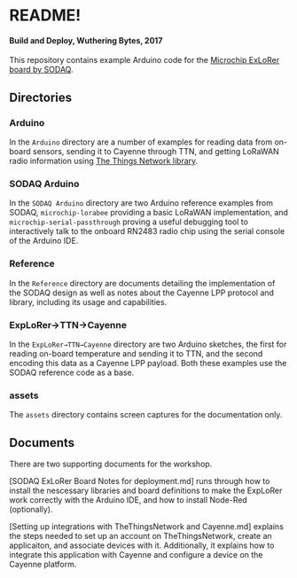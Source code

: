 # README!

#### Build and Deploy, Wuthering Bytes, 2017

This repository contains example Arduino code for the [Microchip ExLoRer board by SODAQ](http://support.sodaq.com/sodaq-one/explorer/).

## Directories

### Arduino 

In the `Arduino` directory are a number of examples for reading data from on-board sensors, sending it to Cayenne through TTN, and getting LoRaWAN radio information using [The Things Network library](https://github.com/TheThingsNetwork/arduino-device-lib).

### SODAQ Arduino

In the `SODAQ Arduino` directory are two Arduino reference examples from SODAQ, `microchip-lorabee` providing a basic LoRaWAN implementation, and `microchip-serial-passthrough` proving a useful debugging tool to interactively talk to the onboard RN2483 radio chip using the serial console of the Arduino IDE.

### Reference

In the `Reference` directory are documents detailing the implementation of the SODAQ design as well as notes about the Cayenne LPP protocol and library, including its usage and capabilities.

### ExpLoRer→TTN→Cayenne

In the `ExpLoRer→TTN→Cayenne` directory are two Arduino sketches, the first for reading on-board temperature and sending it to TTN, and the second encoding this data as a Cayenne LPP payload. Both these examples use the SODAQ reference code as a base.

### assets

The `assets` directory contains screen captures for the documentation only.

## Documents

There are two supporting documents for the workshop.

[SODAQ ExLoRer Board Notes for deployment.md] runs through how to install the nescessary libraries and board definitions to make the ExpLoRer work correctly with the Arduino IDE, and how to install Node-Red (optionally).

[Setting up integrations with TheThingsNetwork and Cayenne.md] explains the steps needed to set up an account on TheThingsNetwork, create an applicaiton, and associate devices with it.
Additionally, it explains how to integrate this application with Cayenne and configure a device on the Cayenne platform.

